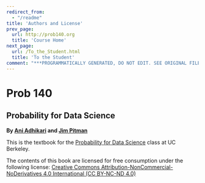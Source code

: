 ```yaml
---
redirect_from:
  - "/readme"
title: 'Authors and License'
prev_page:
  url: http://prob140.org
  title: 'Course Home'
next_page:
  url: /To_the_Student.html
  title: 'To the Student'
comment: "***PROGRAMMATICALLY GENERATED, DO NOT EDIT. SEE ORIGINAL FILES IN /content***"
---
```

Prob 140
======================================

Probability for Data Science
-------------------------------

**By [Ani Adhikari](http://statistics.berkeley.edu/people/ani-adhikari) and [Jim Pitman](http://www.stat.berkeley.edu/~pitman/)**

This is the textbook for the [Probability for Data Science][prob140] class at UC Berkeley.


[prob140]: http://prob140.org/

The contents of this book are licensed for free consumption under the following license:
[Creative Commons Attribution-NonCommercial-NoDerivatives 4.0 International (CC BY-NC-ND 4.0)](https://creativecommons.org/licenses/by-nc-nd/4.0/)
